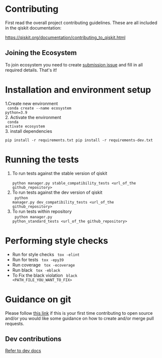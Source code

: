 # Contributing

First read the overall project contributing guidelines. These are all
included in the qiskit documentation:

https://qiskit.org/documentation/contributing_to_qiskit.html

## Joining the Ecosystem
To join ecosystem you need to create 
[submission issue](https://github.com/qiskit-community/ecosystem/issues/new?labels=&template=submission.yml&title=%5BSubmission%5D%3A+) 
and fill in all required details. That's it!


# Installation and environment setup 
1.Create new environment   <br/>
<code> conda create --name ecosystem python=3.9  </code> <br/> 
2. Activate the environment  <br/>
<code> conda activate ecosystem  </code> <br/> 
3. install dependencies  <br/>
<code>
pip install -r requirements.txt
pip install -r requirements-dev.txt
</code> 


# Running the tests
1. To run tests against the stable version of qiskit  <br/>
<code> python manager.py stable_compatibility_tests <url_of_the github_repository></code>
2. To run tests against the dev version of qiskit  <br/>
<code> python manager.py  dev_compatibility_tests  <url_of_the github_repository></code>
3. To run tests within repository  <br/>
<code> python manager.py python_standard_tests <url_of_the github_repository></code>

# Performing style checks
- Run for style checks 
  <code> tox -elint </code>
- Run for tests 
  <code> tox -epy39 </code>
- Run coverage 
  <code> tox -ecoverage </code>
- Run black 
   <code> tox -eblack </code>
- To Fix the black violation  <code> black <PATH_FILE_YOU_WANT_TO_FIX> </code>

# Guidance on git
Please follow [this link](git-guidance.md) if this is your first time contributing to open source and/or you would like some guidance on how to create and/or merge
pull requests.
        

## Dev contributions
[Refer to dev docs](./docs/dev/dev-doc.md)
